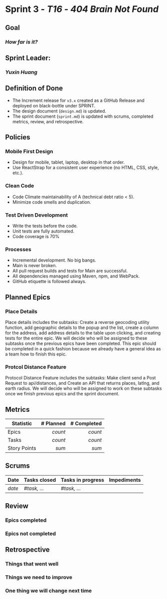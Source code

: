 # Sprint 3 - *T16* - *404 Brain Not Found*

## Goal
### *How far is it?*

## Sprint Leader: 
### *Yuxin Huang*

## Definition of Done

* The Increment release for `v3.x` created as a GitHub Release and deployed on black-bottle under SPRINT.
* The design document (`design.md`) is updated.
* The sprint document (`sprint.md`) is updated with scrums, completed metrics, review, and retrospective.

## Policies

### Mobile First Design
* Design for mobile, tablet, laptop, desktop in that order.
* Use ReactStrap for a consistent user experience (no HTML, CSS, style, etc.).

### Clean Code
* Code Climate maintainability of A (technical debt ratio < 5).
* Minimize code smells and duplication.

### Test Driven Development
* Write the tests before the code.
* Unit tests are fully automated.
* Code coverage is 70%

### Processes
* Incremental development.  No big bangs.
* Main is never broken. 
* All pull request builds and tests for Main are successful.
* All dependencies managed using Maven, npm, and WebPack.
* GitHub etiquette is followed always.


## Planned Epics

### Place Details

Place details includes the subtasks: Create a reverse geocoding utility function, add geographic details to the popup and the list, create a column for the address, add address details to the table upon clicking, and creating tests for the entire epic. We will decide who will be assigned to these subtasks once the previous epics have been completed. This epic should be completed in a quick fashion because we already have a general idea as a team how to finish this epic.

### Protcol Distance Feature
Protocol Distance Feature includes the subtasks: Make client send a Post Request to api/distances, and Create an API that returns places, latlng, and earth radius. We will decide who will be assigned to work on these subtasks once we finish previous epics and the sprint document.

## Metrics

| Statistic | # Planned | # Completed |
| --- | ---: | ---: |
| Epics | *count* | *count* |
| Tasks |  *count*   | *count* | 
| Story Points |  *sum*  | *sum* | 


## Scrums

| Date | Tasks closed  | Tasks in progress | Impediments |
| :--- | :--- | :--- | :--- |
| *date* | *#task, ...* | *#task, ...* |  | 


## Review

### Epics completed  

### Epics not completed 

## Retrospective

### Things that went well

### Things we need to improve

### One thing we will change next time
